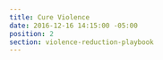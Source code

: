 ```yaml
---
title: Cure Violence
date: 2016-12-16 14:15:00 -05:00
position: 2
section: violence-reduction-playbook
---
```


